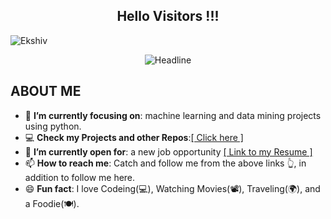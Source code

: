 <h2 align="center">Hello Visitors !!!</h2>

<p align="left"> <img src="https://komarev.com/ghpvc/?username=Ekshiv&label=Profile%20views&color=0e75b6&style=square" alt="Ekshiv" /> </p>

 <div align=center>
    <img src="https://readme-typing-svg.herokuapp.com?color=%236FDA44&size=32&center=true&vCenter=true&width=600&height=50&lines=Hi+there+I'm+SHIVAM+%F0%9F%91%8B;Data+Science+Student;Problem+Solver;Data+Enthusiast;Art+Enthusiast" alt="Headline" />
 </div>

 ## **ABOUT ME**
<ul>
    <li>🎯 <b>I’m currently focusing on</b>: machine learning and data mining projects using python.</li>
    <li>💻 <b>Check my Projects and other Repos</b>:<a href="https://github.com/Ekshiv?tab=repositories">[ Click here ]</a></li>
	<li>🤔 <b>I’m currently open for</b>: a new job opportunity <a href="https://flowcv.io/resume/feedback/lMhKFXfgJjf8">[ Link to my Resume ]</a></li>
    <li>📫 <b>How to reach me</b>: Catch and follow me from the above links 👆, in addition to follow me here.</li>
    <li>😄 <b>Fun fact</b>: I love Codeing(💻), Watching Movies(📽️), Traveling(🌍), and a Foodie(🍽️).</li>
</ul>